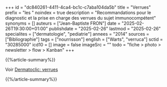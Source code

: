 +++
id = "dc840261-4411-4ca4-bc1c-c7aba104da5b"
title = "Verrues"
prefix = "les "
noindex = true
description = "Recommandations pour le diagnostic et la prise en charge des verrues du sujet immunocompétent"
synonyms = []
auteurs = ["Jean-Baptiste FRON"]
date = "2025-02-26T19:30:00+01:00"
publishdate = "2025-02-26"
lastmod = "2025-02-26"
specialites = ["dermatologie", "pediatrie"]
annees = "2014"
sources = ["Bibliographie"]
tags = ["nourrisson"]
english = ["Warts", "verruca"]
sctid = "30285000"
icd10 = []
image = false
imageSrc = ""
todo = "fiche > photo > newsletter > flow > Kanban"
+++

{{%article-summary%}}

Voir [Dermatoclic: verrues](https://www.dermatoclic.com/verrues)

{{%/article-summary%}}
